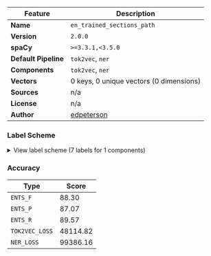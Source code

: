 | Feature | Description                             |
| --- |-----------------------------------------|
| **Name** | `en_trained_sections_path`              |
| **Version** | `2.0.0`                                 |
| **spaCy** | `>=3.3.1,<3.5.0`                        |
| **Default Pipeline** | `tok2vec`, `ner`                        |
| **Components** | `tok2vec`, `ner`                        |
| **Vectors** | 0 keys, 0 unique vectors (0 dimensions) |
| **Sources** | n/a                                     |
| **License** | n/a                                     |
| **Author** | [edpeterson]()                          |

### Label Scheme

<details>

<summary>View label scheme (7 labels for 1 components)</summary>

| Component | Labels |
| --- | --- |
| **`ner`** | `POLYP_CYT_DYSPLASIA`, `POLYP_HG_DYSPLASIA`, `POLYP_HIST`, `POLYP_LOC`, `POLYP_QUANT`, `POLYP_SAMPLE`, `POLYP_SIZE_MEAS` |

</details>

### Accuracy

| Type | Score |
| --- | --- |
| `ENTS_F` | 88.30 |
| `ENTS_P` | 87.07 |
| `ENTS_R` | 89.57 |
| `TOK2VEC_LOSS` | 48114.82 |
| `NER_LOSS` | 99386.16 |